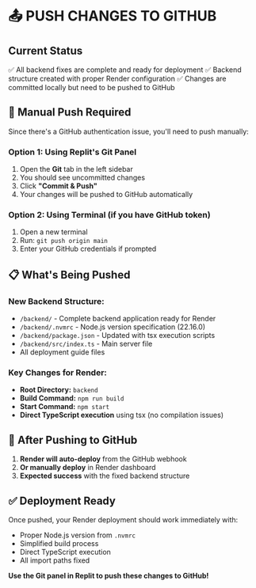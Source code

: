 # 📤 PUSH CHANGES TO GITHUB

## Current Status
✅ All backend fixes are complete and ready for deployment
✅ Backend structure created with proper Render configuration
✅ Changes are committed locally but need to be pushed to GitHub

## 🔧 Manual Push Required

Since there's a GitHub authentication issue, you'll need to push manually:

### Option 1: Using Replit's Git Panel
1. Open the **Git** tab in the left sidebar
2. You should see uncommitted changes 
3. Click **"Commit & Push"** 
4. Your changes will be pushed to GitHub automatically

### Option 2: Using Terminal (if you have GitHub token)
1. Open a new terminal
2. Run: `git push origin main`
3. Enter your GitHub credentials if prompted

## 📋 What's Being Pushed

### New Backend Structure:
- `/backend/` - Complete backend application ready for Render
- `/backend/.nvmrc` - Node.js version specification (22.16.0)
- `/backend/package.json` - Updated with tsx execution scripts
- `/backend/src/index.ts` - Main server file
- All deployment guide files

### Key Changes for Render:
- **Root Directory:** `backend` 
- **Build Command:** `npm run build`
- **Start Command:** `npm start`
- **Direct TypeScript execution** using tsx (no compilation issues)

## 🚀 After Pushing to GitHub

1. **Render will auto-deploy** from the GitHub webhook
2. **Or manually deploy** in Render dashboard
3. **Expected success** with the fixed backend structure

## ✅ Deployment Ready

Once pushed, your Render deployment should work immediately with:
- Proper Node.js version from `.nvmrc`
- Simplified build process
- Direct TypeScript execution
- All import paths fixed

**Use the Git panel in Replit to push these changes to GitHub!**